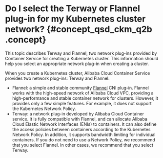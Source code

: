 # Do I select the Terway or Flannel plug-in for my Kubernetes cluster network? {#concept_qsd_ckm_q2b .concept}

This topic describes Terway and Flannel, two network plug-ins provided by Container Service for creating a Kubernetes cluster. This information should help you select an appropriate network plug-in when creating a cluster.

When you create a Kubernetes cluster, Alibaba Cloud Container Service provides two network plug-ins: Terway and Flannel.

-   Flannel: a simple and stable community [Flannel](https://github.com/coreos/flannel) CNI plug-in. Flannel works with the high-speed network of Alibaba Cloud VPC, providing a high-performance and stable container network for clusters. However, it provides only a few simple features. For example, it does not support the Kubernetes Network Policy.
-   Terway: a network plug-in developed by Alibaba Cloud Container service. It is fully compatible with Flannel, and can allocate Alibaba Cloud Elastic Network Interfaces \(ENIs\) to containers. It can also define the access policies between containers according to the Kubernetes Network Policy. In addition, it supports bandwidth limiting for individual containers. If you do not need to use a Network Policy, we recommend that you select Flannel. In other cases, we recommend that you select Terway.

